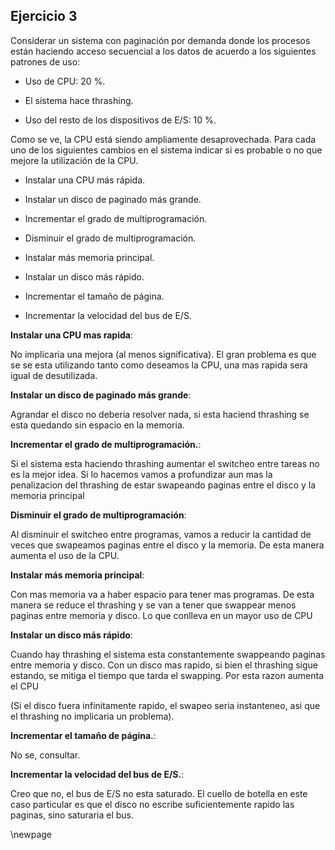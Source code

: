 ## Ejercicio 3
Considerar un sistema con paginación por demanda donde los procesos están haciendo acceso
secuencial a los datos de acuerdo a los siguientes patrones de uso:

- Uso de CPU: 20 %.

- El sistema hace thrashing.

- Uso del resto de los dispositivos de E/S: 10 %.

Como se ve, la CPU está siendo ampliamente desaprovechada.
Para cada uno de los siguientes cambios en el sistema indicar si es probable o no que mejore la
utilización de la CPU.

- Instalar una CPU más rápida.

- Instalar un disco de paginado más grande.

- Incrementar el grado de multiprogramación.

- Disminuir el grado de multiprogramación.

- Instalar más memoria principal.

- Instalar un disco más rápido.

- Incrementar el tamaño de página.

- Incrementar la velocidad del bus de E/S.

__Instalar una CPU mas rapida__:

No implicaria una mejora (al menos significativa). El gran problema es que se se esta utilizando
tanto como deseamos la CPU, una mas rapida sera igual de desutilizada.

__Instalar un disco de paginado más grande__:

Agrandar el disco no deberia resolver nada, si esta haciend thrashing se esta quedando
sin espacio en la memoria.

__Incrementar el grado de multiprogramación.__:

Si el sistema esta haciendo thrashing aumentar el switcheo entre tareas no es la mejor idea.
Si lo hacemos vamos a profundizar aun mas la penalizacion del thrashing de estar swapeando paginas
entre el disco y la memoria principal

__Disminuir el grado de multiprogramación__:

Al disminuir el switcheo entre programas, vamos a reducir la cantidad de veces 
que swapeamos paginas entre el disco y la memoria. De esta manera aumenta el uso de la CPU.

__Instalar más memoria principal__:

Con mas memoria va a haber espacio para tener mas programas. De esta manera se reduce el thrashing 
y se van a tener que swappear menos paginas entre memoria y disco. Lo que conlleva en un mayor uso de CPU

__Instalar un disco más rápido__:

Cuando hay thrashing el sistema esta constantemente swappeando paginas entre memoria y disco.
Con un disco mas rapido, si bien el thrashing sigue estando, se mitiga el tiempo que tarda el swapping.
Por esta razon aumenta el CPU 

(Si el disco fuera infinitamente rapido, el swapeo seria instanteneo, 
asi que el thrashing no implicaria un problema).

__Incrementar el tamaño de página.__:

No se, consultar.

__Incrementar la velocidad del bus de E/S.__:

Creo que no, el bus de E/S no esta saturado. El cuello de botella en este caso particular
es que el disco no escribe suficientemente rapido las paginas, sino saturaria el bus.

\newpage